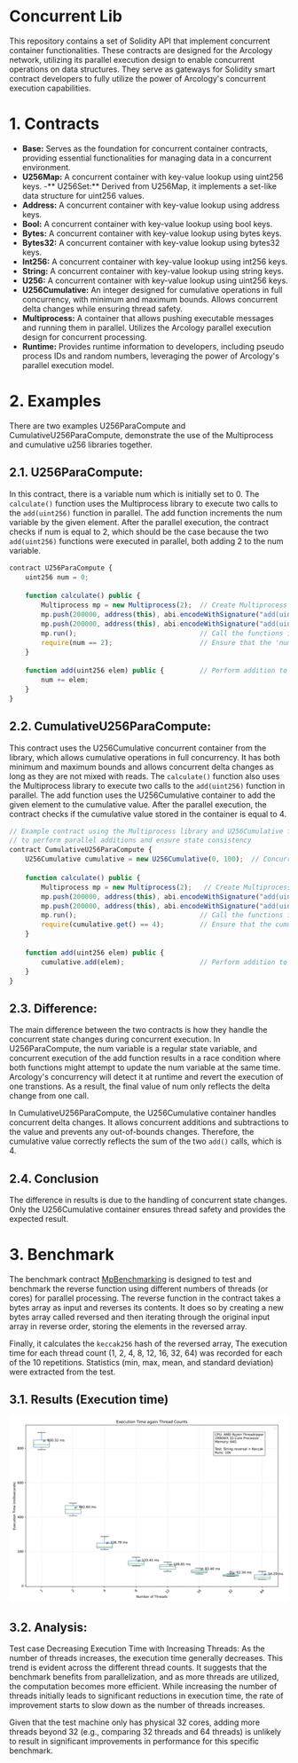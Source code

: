 # Concurrent Lib 
This repository contains a set of Solidity API that implement concurrent container functionalities. These contracts are designed for the Arcology network, utilizing its parallel execution design to enable concurrent operations on data structures. They serve as gateways for Solidity smart contract developers to fully utilize the power of Arcology's concurrent execution capabilities.

# 1. Contracts
- **Base:** Serves as the foundation for concurrent container contracts, providing essential functionalities for managing data in a concurrent environment.
- **U256Map:** A concurrent container with key-value lookup using uint256 keys.
-** U256Set:** Derived from U256Map, it implements a set-like data structure for uint256 values.
- **Address:** A concurrent container with key-value lookup using address keys.
- **Bool:** A concurrent container with key-value lookup using bool keys.
- **Bytes:** A concurrent container with key-value lookup using bytes keys.
- **Bytes32:** A concurrent container with key-value lookup using bytes32 keys.
- **Int256:** A concurrent container with key-value lookup using int256 keys.
- **String:** A concurrent container with key-value lookup using string keys.
- **U256:** A concurrent container with key-value lookup using uint256 keys.
- **U256Cumulative:** An integer designed for cumulative operations in full concurrency, with minimum and maximum bounds. Allows concurrent delta changes while ensuring thread safety. 
- **Multiprocess:** A container that allows pushing executable messages and running them in parallel. Utilizes the Arcology parallel execution design for concurrent processing.
- **Runtime:** Provides runtime information to developers, including pseudo process IDs and random numbers, leveraging the power of Arcology's parallel execution model.

# 2. Examples

There are two examples  U256ParaCompute and CumulativeU256ParaCompute, demonstrate the use of the Multiprocess and cumulative u256 libraries together.

## 2.1. U256ParaCompute:
In this contract, there is a variable num which is initially set to 0. The `calculate()` function uses the Multiprocess library to execute two calls to the `add(uint256)` function in parallel. The add function increments the num variable by the given element. After the parallel execution, the contract checks if num is equal to 2, which should be the case because the two `add(uint256)` functions were executed in parallel, both adding 2 to the num variable.

```js
contract U256ParaCompute {
    uint256 num = 0;

    function calculate() public {     
        Multiprocess mp = new Multiprocess(2);  // Create Multiprocess instance with 2 threads         
        mp.push(200000, address(this), abi.encodeWithSignature("add(uint256)", 2)); 
        mp.push(200000, address(this), abi.encodeWithSignature("add(uint256)", 2));
        mp.run(); 					            // Call the functions in parallel
        require(num == 2);                      // Ensure that the 'num' variable is 2
    }

    function add(uint256 elem) public {         // Perform addition to the 'num' variable
        num += elem;
    }  
}
```

##  2.2. CumulativeU256ParaCompute:
This contract uses the U256Cumulative concurrent container from the library, which allows cumulative operations in full concurrency. It has both minimum and maximum bounds and allows concurrent delta changes as long as they are not mixed with reads. The `calculate()` function also uses the Multiprocess library to execute two calls to the `add(uint256)` function in parallel. The add function uses the U256Cumulative container to add the given element to the cumulative value. After the parallel execution, the contract checks if the cumulative value stored in the container is equal to 4.

```js
// Example contract using the Multiprocess library and U256Cumulative for cumulative operations
// to perform parallel additions and ensure state consistency
contract CumulativeU256ParaCompute {
    U256Cumulative cumulative = new U256Cumulative(0, 100);  // Concurrent uint256

    function calculate() public {       
        Multiprocess mp = new Multiprocess(2);   // Create Multiprocess instance with 2 threads
        mp.push(200000, address(this), abi.encodeWithSignature("add(uint256)", 2));     
        mp.push(200000, address(this), abi.encodeWithSignature("add(uint256)", 2));   
        mp.run();   							// Call the functions in parallel
        require(cumulative.get() == 4);         // Ensure that the cumulative value is 4
    }

    function add(uint256 elem) public { 
        cumulative.add(elem);                   // Perform addition to the variable
    }  
}
```
##  2.3. Difference:

The main difference between the two contracts is how they handle the concurrent state changes during concurrent execution. In U256ParaCompute, the num variable is a regular state variable, and concurrent execution of the add function results in a race condition where both functions might attempt to update the num variable at the same time. Arcology's concurrency will detect it at runtime and revert the execution of one transtions. As a result, the final value of num only reflects the delta change from one call.

In CumulativeU256ParaCompute, the U256Cumulative container handles concurrent delta changes. It allows concurrent additions and subtractions to the value and prevents any out-of-bounds changes. Therefore, the cumulative value correctly reflects the sum of the two `add()` calls, which is 4.

##  2.4. Conclusion
The difference in results is due to the handling of concurrent state changes. Only the U256Cumulative container ensures thread safety and provides the expected result.


#  3. Benchmark
The benchmark contract [MpBenchmarking](./lib/multiprocess/mp_benchmarking.sol) is designed to test and benchmark the reverse function using different numbers of threads (or cores) for parallel processing. The reverse function in the contract takes a bytes array as input and reverses its contents. It does so by creating a new bytes array called reversed and then iterating through the original input array in reverse order, storing the elements in the reversed array. 

Finally, it calculates the `keccak256` hash of the reversed array, The execution time for each thread count (1, 2, 4, 8, 12, 16, 32, 64) was recorded for each of the 10 repetitions. Statistics (min, max, mean, and standard deviation) were extracted from the test. 

##  3.1. Results (Execution time)
![Alt text](img/benchmark.svg "String Reversal & Keccak 10k runs")

##  3.2. Analysis:
Test case
Decreasing Execution Time with Increasing Threads: As the number of threads increases, the execution time generally decreases. This trend is evident across the different thread counts. 
It suggests that the benchmark benefits from parallelization, and as more threads are utilized, the computation becomes more efficient. While increasing the number of threads initially leads 
to significant reductions in execution time, the rate of improvement starts to slow down as the number of threads increases.

Given that the test machine only has physical 32 cores, adding more threads beyond 32 (e.g., comparing 32 threads and 64 threads) is unlikely to result in significant improvements in 
performance for this specific benchmark. 